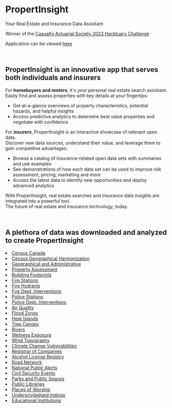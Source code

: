 # PropertInsight
Your Real Estate and Insurance Data Assistant

Winner of the [Casualty Actuarial Society 2023 Hacktuary Challenge](https://www.casact.org/article/2023-cas-hacktuary-challenge-hack-back)   

Application can be viewed [here](https://propertinsight.shinyapps.io/launch)  

<br/>

## PropertInsight is an innovative app that serves both individuals and insurers


For **homebuyers and renters**, it's your personal real estate search assistant.  
Easily find and assess properties with key details at your fingertips:    

+ Get at-a-glance overviews of property characteristics, potential hazards, and helpful insights  
+ Access predictive analytics to determine best value properties and negotiate with confidence
  

For **insurers**, PropertInsight is an interactive showcase of relevant open data.  
Discover new data sources, understand their value, and leverage them to gain competitive advantages:  

+ Browse a catalog of insurance-related open data sets with summaries and use examples
+ See demonstrations of how each data set can be used to improve risk assessment, pricing, marketing and more
+ Access the latest data to identify new opportunities and deploy advanced analytics

With PropertInsight, real estate searches and insurance data insights are integrated into a powerful tool.  
The future of real estate and insurance technology, today.

<br/>

## A plethora of data was downloaded and analyzed to create PropertInsight  

<li><a href="https://www150.statcan.gc.ca/n1/en/catalogue/98-401-X2021006" target="_blank">Census Canada</a></li>
		<li><a href="https://open.canada.ca/data/en/dataset/1c54bc07-3fd7-489b-bcb5-3f318ec22255" target="_blank">Census Geographical Harmonization</a></li>
		<li><a href="https://open.canada.ca/data/en/dataset/1f2065a4-314f-4740-b091-43ac9e9e7019" target="_blank">Geographical and Administrative</a></li>
                <li><a href="https://open.canada.ca/data/en/dataset/061c8cb7-ca4e-45be-a990-61fce7e7d2dc" target="_blank">Property Assessment</a></li>
                <li><a href="https://open.canada.ca/data/en/dataset/be7053a8-7122-4514-91a2-5a8f5a60b341" target="_blank">Building Footprints</a></li>
		<li><a href="https://open.canada.ca/data/en/dataset/31a13f95-e506-43ff-9e4b-219d900409ae" target="_blank">Fire Stations</a></li>
		<li><a href="https://open.canada.ca/data/en/dataset/cb4de65e-138b-4936-9d5c-2d9a0bc9b4ce" target="_blank">Fire Hydrants</a></li>
		<li><a href="https://open.canada.ca/data/en/dataset/2fc8a2b9-1556-410e-a118-c46e97e9f19e" target="_blank">Fire Dept. Interventions</a></li>
		<li><a href="https://open.canada.ca/data/en/dataset/91f66001-b461-4f63-aff4-cddc0fe30ffe" target="_blank">Police Stations</a></li>
		<li><a href="https://open.canada.ca/data/en/dataset/5829b5b0-ea6f-476f-be94-bc2b8797769a" target="_blank">Police Dept. Interventions</a></li>
                <li><a href="https://open.canada.ca/data/en/dataset/547b8052-1710-4d69-8760-beaa3aa35ec6" target="_blank">Air Quality</a></li>
		<li><a href="https://open.canada.ca/data/en/dataset/3ac8ddff-fe0a-4a7a-8393-d5938e8f35e5" target="_blank">Flood Zones</li>
                <li><a href="https://open.canada.ca/data/en/dataset/dbdfbdba-0725-470d-a23e-da69dbedc4e6" target="_blank">Heat Islands</a></li>
                <li><a href="https://open.canada.ca/data/en/dataset/36f48854-474b-43d2-a16d-a433da8a1447" target="_blank">Tree Canopy</a></li>
		<li><a href="https://open.canada.ca/data/en/dataset/a4b190fe-e090-4e6d-881e-b87956c07977" target="_blank">Rivers</a></li>
                <li><a href="https://open.canada.ca/data/en/dataset/c979c259-3553-4473-816a-ef14a36c5a05" target="_blank">Wetness Exposure</a></li>
                <li><a href="https://open.canada.ca/data/en/dataset/5b592411-0d27-4d2d-9cba-ce669a767645" target="_blank">Wind Topography</a></li>
		<li><a href="https://open.canada.ca/data/en/dataset/3603f75a-1963-4130-9fc5-ab3e7272211a" target="_blank">Climate Change Vulnerabilities</a></li>
		<li><a href="https://www.registreentreprises.gouv.qc.ca/RQAnonymeGR/GR/GR03/GR03A2_22A_PIU_RecupDonnPub_PC/PageDonneesOuvertes.aspx" target="_blank">Registrar of Companies</a></li>
		<li><a href="https://www.donneesquebec.ca/recherche/dataset/racj-alcool-detaillant" target="_blank">Alcohol License Registry</a></li>
		<li><a href="https://open.canada.ca/data/en/dataset/984f7a68-ab34-4092-9204-4bdfcca767c5" target="_blank">Road Network</a></li>
		<li><a href="https://alertsarchive.pelmorex.com/en.php" target="_blank">National Public Alerts</a></li>
		<li><a href="https://open.canada.ca/data/en/dataset/112cc734-a6e7-4dbf-81bf-f26876741744" target="_blank">Civil Security Events</a></li>
		<li><a href="https://open.canada.ca/data/en/dataset/2e9e4d2f-173a-4c3d-a5e3-565d79baa27d" target="_blank">Parks and Public Spaces</a></li>
		<li><a href="https://open.canada.ca/data/en/dataset/a5a36aa3-1b1a-4dd1-a78b-23008e368ef7" target="_blank">Public Libraries</a></li>
		<li><a href="https://www.lieuxdeculte.qc.ca/index.php" target="_blank">Places of Worship</a></li>
		<li><a href="https://open.canada.ca/data/en/dataset/004de02c-19f1-4da0-9af8-33f893e41972" target="_blank">Underpriviledged Indices</a></li>
		<li><a href="https://open.canada.ca/data/en/dataset/2d3b5cf8-b347-49c7-ad3b-bd6a9c15e443" target="_blank">Educational Institutions</a></li>
